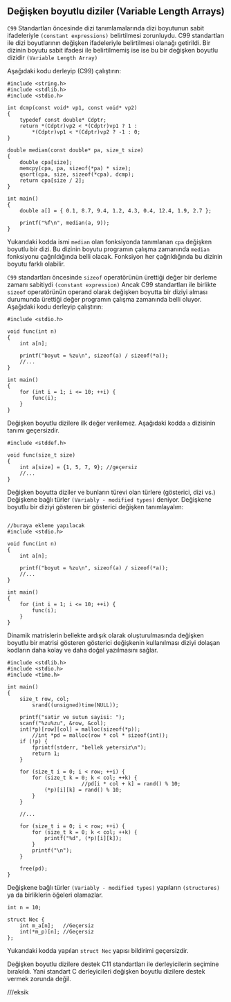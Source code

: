 ## Değişken boyutlu diziler (Variable Length Arrays)

`C99` Standartları öncesinde dizi tanımlamalarında dizi boyutunun sabit ifadeleriyle `(constant expressions)` belirtilmesi zorunluydu. C99 standartları ile dizi boyutlarının değişken ifadeleriyle belirtilmesi olanağı getirildi. Bir dizinin boyutu sabit ifadesi ile belirtilmemiş ise ise bu bir değişken boyutlu dizidir `(Variable Length Array)`

Aşağıdaki kodu derleyip (C99) çalıştırın:

```
#include <string.h>
#include <stdlib.h>
#include <stdio.h>

int dcmp(const void* vp1, const void* vp2)
{
    typedef const double* Cdptr;
    return *(Cdptr)vp2 < *(Cdptr)vp1 ? 1 :
        *(Cdptr)vp1 < *(Cdptr)vp2 ? -1 : 0;
}

double median(const double* pa, size_t size)
{
    double cpa[size];
    memcpy(cpa, pa, sizeof(*pa) * size);
    qsort(cpa, size, sizeof(*cpa), dcmp);
    return cpa[size / 2];
}

int main()
{
    double a[] = { 0.1, 8.7, 9.4, 1.2, 4.3, 0.4, 12.4, 1.9, 2.7 };

    printf("%f\n", median(a, 9));
}
```
Yukarıdaki kodda ismi `median` olan fonksiyonda tanımlanan `cpa` değişken boyutlu bir dizi. Bu dizinin boyutu programın çalışma zamanında `median` fonksiyonu çağrıldığında belli olacak. Fonksiyon her çağrıldığında bu dizinin boyutu farklı olabilir.

`C99` standartları öncesinde `sizeof` operatörünün ürettiği değer bir derleme zamanı sabitiydi `(constant expression)` Ancak C99 standartları ile birlikte `sizeof` operatörünün operand olarak değişken boyutta bir diziyi alması durumunda ürettiği değer programın çalışma zamanında belli oluyor. Aşağıdaki kodu derleyip çalıştırın:

```
#include <stdio.h>

void func(int n)
{
	int a[n];

	printf("boyut = %zu\n", sizeof(a) / sizeof(*a));
	//...
}

int main()
{
	for (int i = 1; i <= 10; ++i) {
		func(i);
	}
}
```

Değişken boyutlu dizilere ilk değer verilemez. Aşağıdaki kodda `a` dizisinin tanımı geçersizdir.
```
#include <stddef.h>

void func(size_t size)
{
    int a[size] = {1, 5, 7, 9}; //geçersiz
    //...
}
```
Değişken boyutta diziler ve bunların türevi olan türlere (gösterici, dizi vs.) Değişkene bağlı türler `(Variably - modified types)` deniyor.  Değişkene boyutlu bir diziyi gösteren bir gösterici değişken tanımlayalım:
```

//buraya ekleme yapılacak
#include <stdio.h>

void func(int n)
{
	int a[n];

	printf("boyut = %zu\n", sizeof(a) / sizeof(*a));
	//...
}

int main()
{
	for (int i = 1; i <= 10; ++i) {
		func(i);
	}
}
```

Dinamik matrislerin bellekte ardışık olarak oluşturulmasında değişken boyutlu bir matrisi gösteren gösterici değişkenin kullanılması diziyi dolaşan kodların daha kolay ve daha doğal yazılmasını sağlar.

```
#include <stdlib.h>
#include <stdio.h>
#include <time.h>

int main()
{
	size_t row, col;
        srand((unsigned)time(NULL));

	printf("satir ve sutun sayisi: ");
	scanf("%zu%zu", &row, &col);
	int(*p)[row][col] = malloc(sizeof(*p));
        //int *pd = malloc(row * col * sizeof(int));
	if (!p) {
		fprintf(stderr, "bellek yetersiz\n");
		return 1;
	}

	for (size_t i = 0; i < row; ++i) {
		for (size_t k = 0; k < col; ++k) {
                        //pd[i * col + k] = rand() % 10;
			(*p)[i][k] = rand() % 10;
		}
	}

    //...
    
    for (size_t i = 0; i < row; ++i) {
		for (size_t k = 0; k < col; ++k) {
			printf("%d", (*p)[i][k]);
		}
        printf("\n");
	}
	
    free(pd);
}
```

Değişkene bağlı türler `(Variably - modified types)` yapıların `(structures)` ya da birliklerin öğeleri olamazlar.

```
int n = 10;

struct Nec {
    int m_a[n];   //Geçersiz
    int(*m_p)[n]; //Geçersiz
};
```
Yukarıdaki kodda yapılan `struct Nec` yapısı bildirimi geçersizdir. 

Değişken boyutlu dizilere destek C11 standartları ile derleyicilerin seçimine bırakıldı. Yani standart C derleyicileri değişken boyutlu dizilere destek vermek zorunda değil.

///eksik



